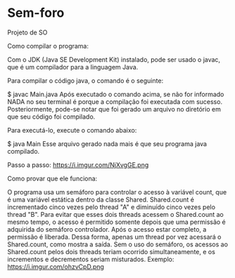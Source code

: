 # Sem-foro
Projeto de SO 

Como compilar o programa:

Com o JDK (Java SE Development Kit) instalado, pode ser usado o javac, que é um compilador para a linguagem Java.

Para compilar o código java, o comando é o seguinte:

$ javac Main.java 
Após executado o comando acima, se não for informado NADA no seu terminal é porque a compilação foi executada com sucesso. Posteriormente, pode-se notar que foi gerado um arquivo no diretório em que seu código foi compilado.

Para executá-lo, execute o comando abaixo:

$ java Main
Esse arquivo gerado nada mais é que seu programa java compilado.

Passo a passo: https://i.imgur.com/NjXvgGE.png

Como provar que ele funciona: 

O programa usa um semáforo para controlar o acesso à variável count, que é uma variável estática dentro da classe Shared. Shared.count é incrementado cinco vezes pelo thread "A" e diminuído cinco vezes pelo thread "B".
Para evitar que esses dois threads acessem o Shared.count ao mesmo tempo, o acesso é permitido somente depois que uma permissão é adquirida do semáforo controlador. Após o acesso estar completo, a permissão é liberada. Dessa forma, apenas um thread por vez acessará o Shared.count, como mostra a saída.
Sem o uso do semáforo, os acessos ao Shared.count pelos dois threads teriam ocorrido simultaneamente, e os incrementos e decrementos seriam misturados. Exemplo: https://i.imgur.com/ohzvCpD.png
